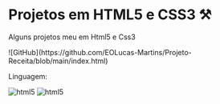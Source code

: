 # Projetos em HTML5 e CSS3 ⚒️
<p>
 Alguns projetos meu em Html5 e Css3
</p>
![GitHub](https://github.com/EOLucas-Martins/Projeto-Receita/blob/main/index.html)
<p>
 Linguagem:
</p>
<div style="display: inline_block">
  <img aling="center" alt="html5" src="https://img.shields.io/badge/HTML5-0d1318?style=for-the-badge&logo=html5&logoColor=E34F26"/>
  <img aling="center" alt="html5" src="https://img.shields.io/badge/CSS3-0d1318?style=for-the-badge&logo=css3&logoColor=1572B6"/> 
</div>
